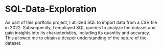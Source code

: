 # SQL-Data-Exploration
As part of this portfolio project, I utilized SQL to import data from a CSV file in 2022. Subsequently, I employed SQL queries to analyze the dataset and gain insights into its characteristics, including its quantity and accuracy. This allowed me to obtain a deeper understanding of the nature of the dataset.
